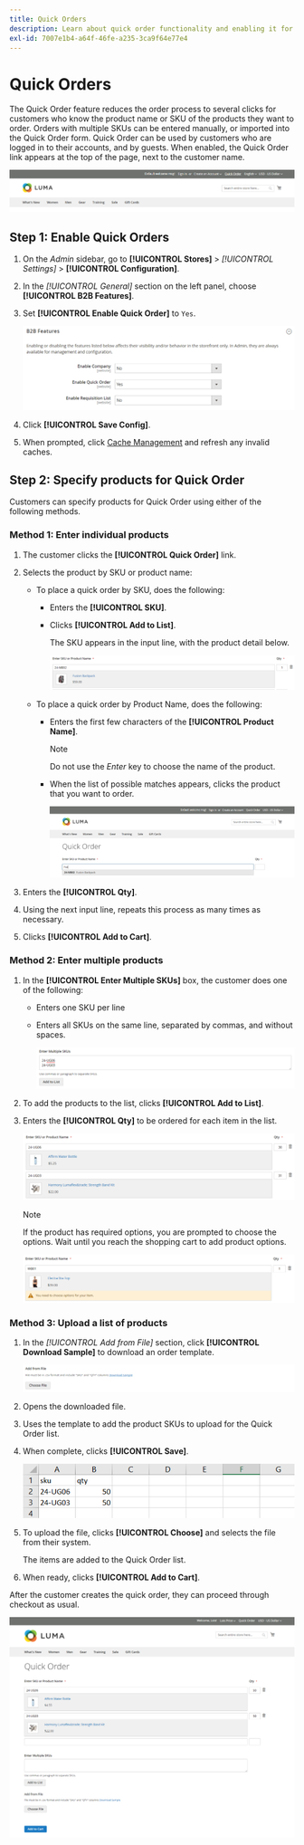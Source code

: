 ```yaml
---
title: Quick Orders
description: Learn about quick order functionality and enabling it for your customers.
exl-id: 7007e1b4-a64f-46fe-a235-3ca9f64e77e4
---
```

# Quick Orders

The Quick Order feature reduces the order process to several clicks for customers who know the product name or SKU of the products they want to order. Orders with multiple SKUs can be entered manually, or imported into the Quick Order form. Quick Order can be used by customers who are logged in to their accounts, and by guests. When enabled, the Quick Order link appears at the top of the page, next to the customer name.

![Quick Order Link](./assets/quick-order-link.png)<!-- zoom -->

## Step 1: Enable Quick Orders

1. On the _Admin_ sidebar, go to **[!UICONTROL Stores]** > _[!UICONTROL Settings]_ > **[!UICONTROL Configuration]**.

1. In the _[!UICONTROL General]_ section on the left panel, choose **[!UICONTROL B2B Features]**.

1. Set **[!UICONTROL Enable Quick Order]** to `Yes`.

    ![Enable Quick Order](./assets/quick-orders-config.png)<!-- zoom -->

1. Click **[!UICONTROL Save Config]**.

1. When prompted, click [Cache Management](https://docs.magento.com/user-guide/system/cache-management.html) and refresh any invalid caches.

## Step 2: Specify products for Quick Order

Customers can specify products for Quick Order using either of the following methods.

### Method 1: Enter individual products

1. The customer clicks the **[!UICONTROL Quick Order]** link.

1. Selects the product by SKU or product name:

   - To place a quick order by SKU, does the following:

      - Enters the **[!UICONTROL SKU]**.

      - Clicks **[!UICONTROL Add to List]**.

         The SKU appears in the input line, with the product detail below.

         ![Quick Order Detail](./assets/quick-order-product-detail.png)<!-- zoom -->

   - To place a quick order by Product Name, does the following:

      - Enters the first few characters of the **[!UICONTROL Product Name]**.

         >[!NOTE]
         >
         >Do not use the _Enter_ key to choose the name of the product.

      - When the list of possible matches appears, clicks the product that you want to order.

          ![Click to Choose Product Name](./assets/quick-order-product-name.png)<!-- zoom -->

1. Enters the **[!UICONTROL Qty]**.

1. Using the next input line, repeats this process as many times as necessary.

1. Clicks **[!UICONTROL Add to Cart]**.

### Method 2: Enter multiple products

1. In the **[!UICONTROL Enter Multiple SKUs]** box, the customer does one of the following:

   - Enters one SKU per line

   - Enters all SKUs on the same line, separated by commas, and without spaces.

      ![Enter Multiple SKUs](./assets/quick-order-skus.png)<!-- zoom -->

1. To add the products to the list, clicks **[!UICONTROL Add to List]**.

1. Enters the **[!UICONTROL Qty]** to be ordered for each item in the list.

   ![Quick Order List](./assets/quick-order-skus-detail.png)<!-- zoom -->

   >[!NOTE]
   >
   >If the product has required options, you are prompted to choose the options. Wait until you reach the shopping cart to add product options.

   ![Choose Options](./assets/quick-order-skus-product-options.png)<!-- zoom -->

### Method 3: Upload a list of products

1. In the _[!UICONTROL Add from File]_ section, click **[!UICONTROL Download Sample]** to download an order template.

    ![Add from File](./assets/quick-order-skus-add-from-file.png)<!-- zoom -->

1. Opens the downloaded file.

1. Uses the template to add the product SKUs to upload for the Quick Order list.

1. When complete, clicks **[!UICONTROL Save]**.

    ![SKUs to Upload](./assets/quick-order-skus-add-from-file-sample.png)<!-- zoom -->

1. To upload the file, clicks **[!UICONTROL Choose]** and selects the file from their system.

   The items are added to the Quick Order list.

1. When ready, clicks **[!UICONTROL Add to Cart]**.

After the customer creates the quick order, they can proceed through checkout as usual.

![Quick Order](./assets/quick-order-add-to-cart.png)<!-- zoom -->
